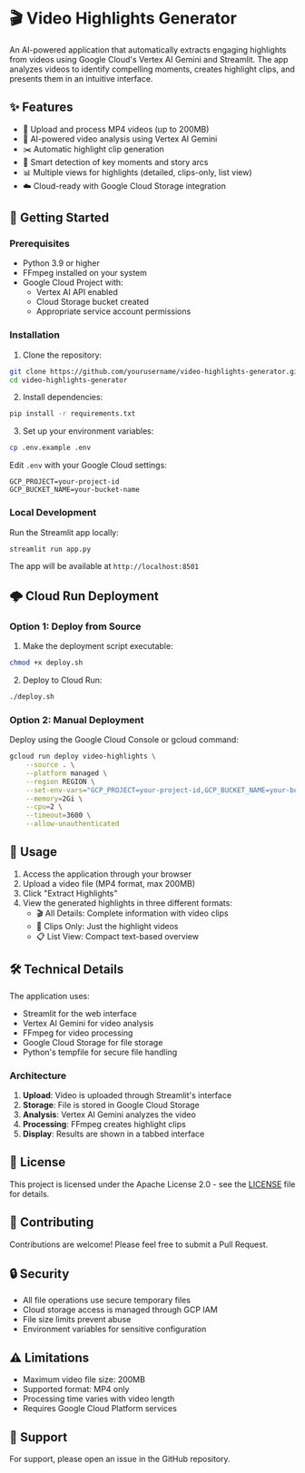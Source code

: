 # 🎬 Video Highlights Generator

An AI-powered application that automatically extracts engaging highlights from videos using Google Cloud's Vertex AI Gemini and Streamlit. The app analyzes videos to identify compelling moments, creates highlight clips, and presents them in an intuitive interface.

## ✨ Features

- 🎥 Upload and process MP4 videos (up to 200MB)
- 🤖 AI-powered video analysis using Vertex AI Gemini
- ✂️ Automatic highlight clip generation
- 🎯 Smart detection of key moments and story arcs
- 📊 Multiple views for highlights (detailed, clips-only, list view)
- ☁️ Cloud-ready with Google Cloud Storage integration

## 🚀 Getting Started

### Prerequisites

- Python 3.9 or higher
- FFmpeg installed on your system
- Google Cloud Project with:
  - Vertex AI API enabled
  - Cloud Storage bucket created
  - Appropriate service account permissions

### Installation

1. Clone the repository:
```bash
git clone https://github.com/yourusername/video-highlights-generator.git
cd video-highlights-generator
```

2. Install dependencies:
```bash
pip install -r requirements.txt
```

3. Set up your environment variables:
```bash
cp .env.example .env
```

Edit `.env` with your Google Cloud settings:
```
GCP_PROJECT=your-project-id
GCP_BUCKET_NAME=your-bucket-name
```

### Local Development

Run the Streamlit app locally:
```bash
streamlit run app.py
```

The app will be available at `http://localhost:8501`

## 🌩️ Cloud Run Deployment

### Option 1: Deploy from Source

1. Make the deployment script executable:
```bash
chmod +x deploy.sh
```

2. Deploy to Cloud Run:
```bash
./deploy.sh
```

### Option 2: Manual Deployment

Deploy using the Google Cloud Console or gcloud command:

```bash
gcloud run deploy video-highlights \
    --source . \
    --platform managed \
    --region REGION \
    --set-env-vars="GCP_PROJECT=your-project-id,GCP_BUCKET_NAME=your-bucket-name" \
    --memory=2Gi \
    --cpu=2 \
    --timeout=3600 \
    --allow-unauthenticated
```

## 🎯 Usage

1. Access the application through your browser
2. Upload a video file (MP4 format, max 200MB)
3. Click "Extract Highlights"
4. View the generated highlights in three different formats:
   - 🎬 All Details: Complete information with video clips
   - 🎥 Clips Only: Just the highlight videos
   - 📋 List View: Compact text-based overview

## 🛠️ Technical Details

The application uses:
- Streamlit for the web interface
- Vertex AI Gemini for video analysis
- FFmpeg for video processing
- Google Cloud Storage for file storage
- Python's tempfile for secure file handling

### Architecture

1. **Upload**: Video is uploaded through Streamlit's interface
2. **Storage**: File is stored in Google Cloud Storage
3. **Analysis**: Vertex AI Gemini analyzes the video
4. **Processing**: FFmpeg creates highlight clips
5. **Display**: Results are shown in a tabbed interface

## 📝 License

This project is licensed under the Apache License 2.0 - see the [LICENSE](LICENSE) file for details.

## 🤝 Contributing

Contributions are welcome! Please feel free to submit a Pull Request.

## 🔒 Security

- All file operations use secure temporary files
- Cloud storage access is managed through GCP IAM
- File size limits prevent abuse
- Environment variables for sensitive configuration

## ⚠️ Limitations

- Maximum video file size: 200MB
- Supported format: MP4 only
- Processing time varies with video length
- Requires Google Cloud Platform services

## 📧 Support

For support, please open an issue in the GitHub repository. 